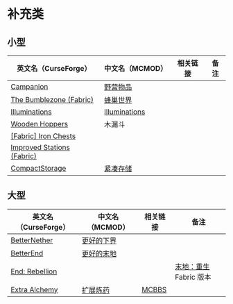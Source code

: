 # 补充类

## 小型

| 英文名（CurseForge）                                                                          | 中文名（MCMOD）                                       | 相关链接 | 备注 |
| --------------------------------------------------------------------------------------------- | ----------------------------------------------------- | -------- | ---- |
| [Campanion](https://www.curseforge.com/minecraft/mc-mods/campanion)                           | [野营物品](https://www.mcmod.cn/class/2852.html)      |          |      |
| [The Bumblezone (Fabric)](https://www.curseforge.com/minecraft/mc-mods/the-bumblezone-fabric) | [蜂巢世界](https://www.mcmod.cn/class/2489.html)      |          |      |
| [Illuminations](https://www.curseforge.com/minecraft/mc-mods/illuminations)                   | [Illuminations](https://www.mcmod.cn/class/1677.html) |          |      |
| [Wooden Hoppers](https://www.curseforge.com/minecraft/mc-mods/wooden-hoppers)                 | 木漏斗                                                |          |      |
| [[Fabric] Iron Chests](https://www.curseforge.com/minecraft/mc-mods/iron-chests-fabric)       |                                                       |          |      |
| [Improved Stations (Fabric)](https://www.curseforge.com/minecraft/mc-mods/improved-stations)  |                                                       |          |      |
| [CompactStorage](https://www.curseforge.com/minecraft/mc-mods/compactstorage)                 | [紧凑存储](https://www.mcmod.cn/class/2977.html)      |          |      |

## 大型

| 英文名（CurseForge）                                                         | 中文名（MCMOD）                                    | 相关链接 | 备注                                                           |
| ---------------------------------------------------------------------------- | -------------------------------------------------- | -------- | -------------------------------------------------------------- |
| [BetterNether](https://www.curseforge.com/minecraft/mc-mods/betternether)    | [更好的下界](https://www.mcmod.cn/class/1579.html) |          |                                                                |
| [BetterEnd](https://www.curseforge.com/minecraft/mc-mods/betterend)          | [更好的末地](https://www.mcmod.cn/class/3163.html) |          |                                                                |
| [End: Rebellion](https://www.curseforge.com/minecraft/mc-mods/end-rebellion) |                                                    |          | [末地：重生](https://www.mcmod.cn/class/2240.html) Fabric 版本 |
| [Extra Alchemy](https://www.curseforge.com/minecraft/mc-mods/extra-alchemy) | [扩展炼药](https://www.mcmod.cn/class/2397.html)   | [MCBBS](https://www.mcbbs.net/thread-871236-1-1.html) |      |
